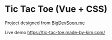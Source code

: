 # Tic Tac Toe (Vue + CSS)

Project designed from [BigDevSoon.me](https://bigdevsoon.me/)

Live demo https://tic-tac-toe.made-by-kim.com/
